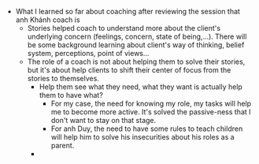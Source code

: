 - What I learned so far about coaching after reviewing the session that anh Khánh coach is
    - Stories helped coach to understand more about the client's underlying concern (feelings, concern, state of being,...). There will be some background learning about client's way of thinking, belief system, perceptions, point of views...
    - The role of a coach is not about helping them to solve their stories, but it's about help clients to shift their center of focus from the stories to themselves. 
        - Help them see what they need, what they want is actually help them to have what? 
            - For my case, the need for knowing my role, my tasks will help me to become more active. It's solved the passive-ness that I don't want to stay on that stage. 
            - For anh Duy, the need to have some rules to teach children will help him to solve his insecurities about his roles as a parent.
        - 

